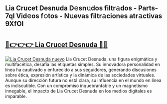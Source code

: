 ## Lia Crucet Desnuda D𝚎sn𝚞dos filtr𝚊dos - Parts-7ql Vid𝚎os f𝚘tos - N𝚞evas filtr𝚊ciones atr𝚊ctivas 9XfOI

# <h2><a href="http://mbbu5m.tromn.icu/?c=Lia+Crucet+Desnuda">🔗👉👉👉 Lia Crucet Desnuda 🔗🔗</a></h2>

[![Lia Crucet Desnuda nuevo](https://i.imgur.com/pEAQMta.gif)](http://mbbu5m.tromn.icu/?c=Lia+Crucet+Desnuda)
Lia Crucet Desnuda, una figura enigmática y multifacética, desafía las etiquetas simples. Su innovadora personalidad en línea ha cautivado y enfurecido a sus seguidores, generando discusiones sobre ética, expresión artística y la dinámica de las sociedades virtuales. Aunque su dirección futura no está clara, su influencia en el mundo en línea es indiscutible. Con un compromiso inquebrantable y un magnetismo innegable, el impacto de Lia Crucet Desnuda en los medios digitales es imparable.
